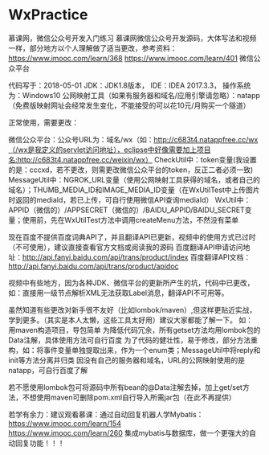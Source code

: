 # WxPractice
慕课网，微信公众号开发入门练习
慕课网微信公众号开发源码，大体写法和视频一样，部分地方以个人理解做了适当更改，参考资料：
    https://www.imooc.com/learn/368
    https://www.imooc.com/learn/401
    微信公众平台

代码写于：2018-05-01
  JDK：JDK1.8版本，
  IDE：IDEA 2017.3.3，
  操作系统为：Windows10
  公网映射工具（如果有服务器和域名/应用引擎请忽略）：natapp（免费版映射网址会经常发生变化，不能接受的可以花10元/月购买一个隧道）


正常使用，需要更改：

  微信公众平台：公众号URL为：域名/wx（如：http://c683t4.natappfree.cc/wx（/wx是我定义的servlet访问地址），eclipse中好像需要加上项目名:http://c683t4.natappfree.cc/weixin/wx）
  CheckUtil中：token变量(我设置的是：cccxd，若不更改，则需更改微信公众平台的token，反正二者必须一致)
  MessageUtil中：NGROK_URL变量（使用公网映射工具获得的域名，或者自己的域名）；THUMB_MEDIA_ID和IMAGE_MEDIA_ID变量（在WxUtilTest中上传图片时返回的mediaId，若已上传，可自行使用微信API查询mediaId）
  WxUtil中：APPID（微信的）/APPSECRET（微信的）/BAIDU_APPID/BAIDU_SECRET变量；使用前，先在WxUtilTest方法中调用createMenu方法，不然没有菜单


现在百度不提供百度词典API了，并且翻译API已更新，视频中的使用方式已过时（不可使用），建议直接查看官方文档或阅读我的源码
  百度翻译API申请访问地址：http://api.fanyi.baidu.com/api/trans/product/index
  百度翻译API文档：http://api.fanyi.baidu.com/api/trans/product/apidoc

视频中有些地方，因为各种JDK、微信平台的更新所产生的坑，代码中已更改，如：直接用一级节点解析XML无法获取Label消息，翻译API不可用等。

虽然知道有些更改对新手很不友好（比如lombok/maven）,但这样更贴近实战，学到更多。（其实是本人太懒，这些工具太好用）建议大家都能了解一下。
如：
  用maven构造项目，导包简单
  为降低代码冗余，所有getset方法均用lombok包的Data注解，具体使用方法可自行百度
  为了代码的健壮性，易于修改，部分方法重构，如：将事件变量单独提取出来，作为一个enum类；MessageUtil中将reply和init等方法分离并归类
  因没有自己的服务器和域名，URL的公网映射使用的是natapp，可自行百度了解

若不愿使用lombok包可将源码中所有bean的@Data注解去掉，加上get/set方法，不想使用maven可删除pom.xml自行导入所需jar包（在此不再提供）

若学有余力：建议观看慕课：通过自动回复机器人学Mybatis：
  https://www.imooc.com/learn/154    
  https://www.imooc.com/learn/260
集成mybatis与数据库，做一个更强大的自动回复功能！！！
